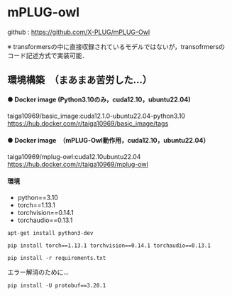 # mPLUG-owl

github : https://github.com/X-PLUG/mPLUG-Owl

※ transformersの中に直接収録されているモデルではないが，transofrmersのコード記述方式で実装可能．

## 環境構築　（まあまあ苦労した...）

#### ● Docker image (Python3.10のみ，cuda12.10，ubuntu22.04)
taiga10969/basic_image:cuda12.1.0-ubuntu22.04-python3.10<br>
https://hub.docker.com/r/taiga10969/basic_image/tags<br>

#### ● Docker image　（mPLUG-Owl動作用，cuda12.10，ubuntu22.04）
taiga10969/mplug-owl:cuda12.10ubuntu22.04<br>
https://hub.docker.com/r/taiga10969/mplug-owl<br>

#### 環境
* python==3.10
* torch==1.13.1
* torchvision==0.14.1
* torchaudio==0.13.1
```
apt-get install python3-dev
```
```
pip install torch==1.13.1 torchvision==0.14.1 torchaudio==0.13.1
```
```
pip install -r requirements.txt
```


エラー解消のために…
```
pip install -U protobuf==3.20.1
```

